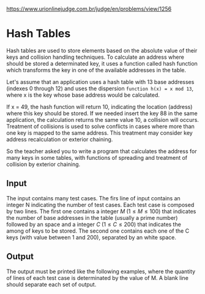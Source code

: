 https://www.urionlinejudge.com.br/judge/en/problems/view/1256

# Hash Tables

Hash tables are used to store elements based on the absolute value of their
keys and collision handling techniques. To calculate an address where should
be stored a determinated key, it uses a function called hash function which
transforms the key in one of the available addresses in the table.

Let's assume that an application uses a hash table with 13 base addresses
(indexes 0 through 12) and uses the dispersion `function h(x) = x mod 13`,
where x is the key whose base address would be calculated.

If x = 49, the hash function will return 10, indicating the location (address)
where this key should be stored. If we needed insert the key 88 in the same
application, the calculation returns the same value 10, a collision will
occurs. Treatment of collisions is used to solve conflicts in cases where more
than one key is mapped to the same address. This treatment may consider key
address recalculation or exterior chaining.

So the teacher asked you to write a program that calculates the address for
many keys in some tables, with functions of spreading and treatment of
collision by exterior chaining.

## Input

The input contains many test cases. The firs line of input contains an integer
N indicating the number of test cases. Each test case is composed by two
lines. The first one contains a integer $M$ ($1 \leq M \leq 100$) that
indicates the number of base addresses in the table (usually a prime number)
followed by an space and a integer $C$ ($1 \leq C \leq 200$) that indicates
the among of keys to be stored. The second one contains each one of the C keys
(with value between 1 and 200), separated by an white space.

## Output

The output must be printed like the following examples, where the quantity of
lines of each test case is determinated by the value of M. A blank line should
separate each set of output.
